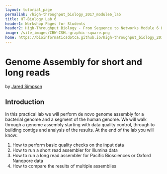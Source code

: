 ```yaml
---
layout: tutorial_page
permalink: /high-throughput_biology_2017_module6_lab
title: HT-Biology Lab 6
header1: Workshop Pages for Students
header2: High-Throughput Biology - From Sequence to Networks Module 6 Lab
image: /site_images/CBW-CSHL-graphic-square.png
home: https://bioinformaticsdotca.github.io/high-throughput_biology_2017
---
```


# Genome Assembly for short and long reads

by [Jared Simpson](https://simpsonlab.github.io)

## Introduction

In this practical lab we will perform de novo genome assembly for a bacterial genome and a segment of the human genome. We will walk through a genome assembly starting with data quality control, through to building contigs and analysis of the results. At the end of the lab you will know:

1) How to perform basic quality checks on the input data
2) How to run a short read assembler for Illumina data
3) How to run a long read assembler for Pacific Biosciences or Oxford Nanopore data
4) How to compare the results of multiple assemblies
